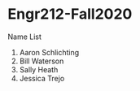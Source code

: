 # Engr212-Fall2020

Name List
1. Aaron Schlichting
2. Bill Waterson
3. Sally Heath
4. Jessica Trejo

